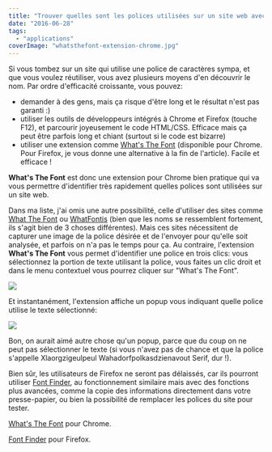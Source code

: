 ```yaml
---
title: "Trouver quelles sont les polices utilisées sur un site web avec What's the font"
date: "2016-06-28"
tags:
  - "applications"
coverImage: "whatsthefont-extension-chrome.jpg"
---
```


Si vous tombez sur un site qui utilise une police de caractères sympa, et que vous voulez réutiliser, vous avez plusieurs moyens d'en découvrir le nom. Par ordre d'efficacité croissante, vous pouvez:

- demander à des gens, mais ça risque d'être long et le résultat n'est pas garanti :)
- utiliser les outils de développeurs intégrés à Chrome et Firefox (touche F12), et parcourir joyeusement le code HTML/CSS. Efficace mais ça peut être parfois long et chiant (surtout si le code est bizarre)
- utiliser une extension comme [What's The Font](https://chrome.google.com/webstore/detail/ipooogmmnpmfmhbhlahhjkjiiamjllal) (disponible pour Chrome. Pour Firefox, je vous donne une alternative à la fin de l'article). Facile et efficace !

**<!--more-->What's The Font** est donc une extension pour Chrome bien pratique qui va vous permettre d'identifier très rapidement quelles polices sont utilisées sur un site web.

Dans ma liste, j'ai omis une autre possibilité, celle d'utiliser des sites comme [What The Font](http://www.myfonts.com/WhatTheFont/) ou [WhatFontis](http://www.whatfontis.com/) (bien que les noms se ressemblent fortement, ils s'agit bien de 3 choses différentes). Mais ces sites nécessitent de capturer une image de la police désirée et de l'envoyer pour qu'elle soit analysée, et parfois on n'a pas le temps pour ça. Au contraire, l'extension **What's The Font** vous permet d'identifier une police en trois clics: vous sélectionnez la portion de texte utilisant la police, vous faites un clic droit et dans le menu contextuel vous pourrez cliquer sur "What's The Font".

![](images/whatsthefont1.jpg)

Et instantanément, l'extension affiche un popup vous indiquant quelle police utilise le texte sélectionné:

![](images/whatsthefont2.jpg)

Bon, on aurait aimé autre chose qu'un popup, parce que du coup on ne peut pas sélectionner le texte (si vous n'avez pas de chance et que la police s'appelle Xlaorgzigeulpeul Wahadorfpolkasdzienavout Serif, dur !).

Bien sûr, les utilisateurs de Firefox ne seront pas délaissés, car ils pourront utiliser [Font Finder](https://addons.mozilla.org/en-US/firefox/addon/font-finder/), au fonctionnement similaire mais avec des fonctions plus avancées, comme la copie des informations directement dans votre presse-papier, ou bien la possibilité de remplacer les polices du site pour tester.

[What's The Font](https://chrome.google.com/webstore/detail/ipooogmmnpmfmhbhlahhjkjiiamjllal) pour Chrome.

[Font Finder](https://addons.mozilla.org/en-US/firefox/addon/font-finder/) pour Firefox.

